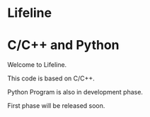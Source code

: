 # Lifeline
# C/C++ and Python

Welcome to Lifeline.

This code is based on C/C++.

Python Program is also in development phase.

First phase will be released soon.
